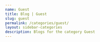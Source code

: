 ```yaml
---
name: Guest
title: Blog | Guest
slug: guest
permalink: /categories/guest/
layout: sidebar-categories
description: Blogs for the category Guest
---
```

